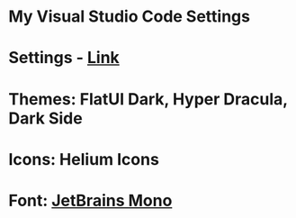 # My Visual Studio Code Settings

# Settings - [Link](https://github.com/nylestroke/vscode-settings/blob/master/settings.json)
# Themes: FlatUI Dark, Hyper Dracula, Dark Side
# Icons: Helium Icons
# Font: [JetBrains Mono](https://www.jetbrains.com/lp/mono/)
